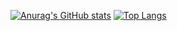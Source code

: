 [![Anurag's GitHub stats](https://github-readme-stats.vercel.app/api?username=OctoBanon-Main&theme=dark)](https://github.com/anuraghazra/github-readme-stats)
[![Top Langs](https://github-readme-stats.vercel.app/api/top-langs/?username=OctoBanon-Main&theme=dark&layout=compact)](https://github.com/anuraghazra/github-readme-stats)
